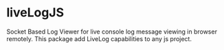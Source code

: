 # liveLogJS
Socket Based Log Viewer for live console log message viewing in browser remotely. This package add LiveLog capabilities to any js project.
